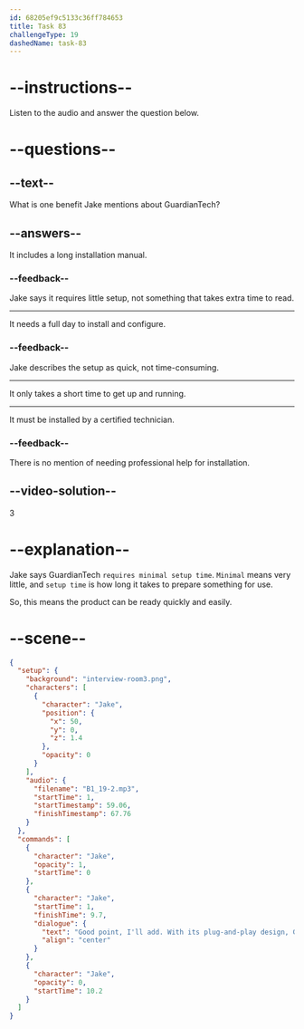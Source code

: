 ```yaml
---
id: 68205ef9c5133c36ff784653
title: Task 83
challengeType: 19
dashedName: task-83
---
```


<!-- (Audio) Jake: Good point. I'll add, With its plug-and-play design, GuardianTech is a user-friendly option that requires minimal setup time. -->

# --instructions--

Listen to the audio and answer the question below.

# --questions--

## --text--

What is one benefit Jake mentions about GuardianTech?

## --answers--

It includes a long installation manual.

### --feedback--

Jake says it requires little setup, not something that takes extra time to read.

---

It needs a full day to install and configure.

### --feedback--

Jake describes the setup as quick, not time-consuming.

---

It only takes a short time to get up and running.

---

It must be installed by a certified technician.

### --feedback--

There is no mention of needing professional help for installation.

## --video-solution--

3

# --explanation--

Jake says GuardianTech `requires minimal setup time`. `Minimal` means very little, and `setup time` is how long it takes to prepare something for use.

So, this means the product can be ready quickly and easily.

# --scene--

```json
{
  "setup": {
    "background": "interview-room3.png",
    "characters": [
      {
        "character": "Jake",
        "position": {
          "x": 50,
          "y": 0,
          "z": 1.4
        },
        "opacity": 0
      }
    ],
    "audio": {
      "filename": "B1_19-2.mp3",
      "startTime": 1,
      "startTimestamp": 59.06,
      "finishTimestamp": 67.76
    }
  },
  "commands": [
    {
      "character": "Jake",
      "opacity": 1,
      "startTime": 0
    },
    {
      "character": "Jake",
      "startTime": 1,
      "finishTime": 9.7,
      "dialogue": {
        "text": "Good point, I'll add. With its plug-and-play design, Guardian Tech is a user-friendly option that requires minimal setup time.",
        "align": "center"
      }
    },
    {
      "character": "Jake",
      "opacity": 0,
      "startTime": 10.2
    }
  ]
}
```
